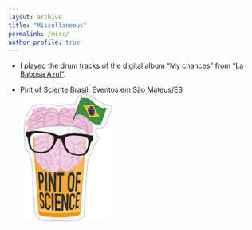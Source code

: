 ```yaml
---
layout: archive
title: "Miscellaneous"
permalink: /misc/
author_profile: true
---
```


- I played the drum tracks of the digital album [“My chances” from “La Babosa Azul”](https://lababosaazul.bandcamp.com/album/my-chances).

- [Pint of Sciente Brasil](https://pintofscience.com.br/). Eventos em [São Mateus/ES](https://pintofscience.com.br/events/sao-mateus)  
  ![Pint of Science](/images/pint.png)